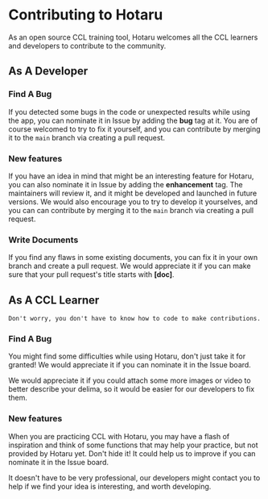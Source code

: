# Contributing to Hotaru

As an open source CCL training tool, Hotaru welcomes all the CCL learners and developers to contribute to the community.

## As A Developer

### Find A Bug

If you detected some bugs in the code or unexpected results while using the app, you can nominate it in Issue by adding the **bug** tag at it. You are of course welcomed to try to fix it yourself, and you can contribute by merging it to the `main` branch via creating a pull request.

### New features

If you have an idea in mind that might be an interesting feature for Hotaru, you can also nominate it in Issue by adding the **enhancement** tag. The maintainers will review it, and it might be developed and launched in future versions. We would also encourage you to try to develop it yourselves, and you can can contribute by merging it to the `main` branch via creating a pull request.

### Write Documents

If you find any flaws in some existing documents, you can fix it in your own branch and create a pull request. We would appreciate it if you can make sure that your pull request's title starts with **\[doc\]**.

## As A CCL Learner

`Don't worry, you don't have to know how to code to make contributions.`

### Find A Bug

You might find some difficulties while using Hotaru, don't just take it for granted! We would appreciate it if you can nominate it in the Issue board.

We would appreciate it if you could attach some more images or video to better describe your delima, so it would be easier for our developers to fix them.

### New features

When you are practicing CCL with Hotaru, you may have a flash of inspiration and think of some functions that may help your practice, but not provided by Hotaru yet. Don't hide it! It could help us to improve if you can nominate it in the Issue board.

It doesn't have to be very professional, our developers might contact you to help if we find your idea is interesting, and worth developing.
